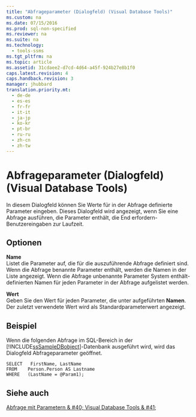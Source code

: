 ```yaml
---
title: "Abfrageparameter (Dialogfeld) (Visual Database Tools)"
ms.custom: na
ms.date: 07/15/2016
ms.prod: sql-non-specified
ms.reviewer: na
ms.suite: na
ms.technology: 
  - tools-ssms
ms.tgt_pltfrm: na
ms.topic: article
ms.assetid: 31cdaee2-d7cd-4d64-a45f-924b27e8b1f0
caps.latest.revision: 4
caps.handback.revision: 3
manager: jhubbard
translation.priority.mt: 
  - de-de
  - es-es
  - fr-fr
  - it-it
  - ja-jp
  - ko-kr
  - pt-br
  - ru-ru
  - zh-cn
  - zh-tw
---
```

# Abfrageparameter (Dialogfeld) (Visual Database Tools)
In diesem Dialogfeld können Sie Werte für in der Abfrage definierte Parameter eingeben. Dieses Dialogfeld wird angezeigt, wenn Sie eine Abfrage ausführen, die Parameter enthält, die End erfordern\-Benutzereingaben zur Laufzeit.  
  
## Optionen  
**Name**  
Listet die Parameter auf, die für die auszuführende Abfrage definiert sind. Wenn die Abfrage benannte Parameter enthält, werden die Namen in der Liste angezeigt. Wenn die Abfrage unbenannte Parameter System enthält\-definierten Namen für jeden Parameter in der Abfrage aufgelistet werden.  
  
**Wert**  
Geben Sie den Wert für jeden Parameter, die unter aufgeführten **Namen**. Der zuletzt verwendete Wert wird als Standardparameterwert angezeigt.  
  
## Beispiel  
Wenn die folgenden Abfrage im SQL-Bereich in der [!INCLUDE[ssSampleDBobject](../content/includes/ssSampleDBobject_md.md)]-Datenbank ausgeführt wird, wird das Dialogfeld Abfrageparameter geöffnet.  
  
```  
SELECT   FirstName, LastName  
FROM    Person.Person AS Lastname  
WHERE   (LastName = @Param1);  
```  
  
## Siehe auch  
[Abfrage mit Parametern & #40; Visual Database Tools & #41;](../content/Query-with-Parameters--Visual-Database-Tools-.md)  
  
